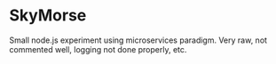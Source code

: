 # SkyMorse
Small node.js experiment using microservices paradigm. Very raw, not commented well, logging not done properly, etc.
